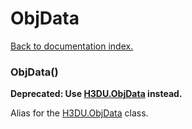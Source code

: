 # ObjData

[Back to documentation index.](index.md)

### ObjData() <a id='ObjData'></a>

<b>Deprecated: Use <a href="H3DU.ObjData.md">H3DU.ObjData</a> instead.</b>

Alias for the <a href="H3DU.ObjData.md">H3DU.ObjData</a> class.

